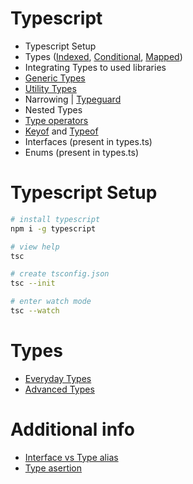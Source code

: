 # Typescript
- Typescript Setup
- Types ([Indexed](https://www.typescriptlang.org/docs/handbook/2/indexed-access-types.html), [Conditional](https://www.typescriptlang.org/docs/handbook/2/conditional-types.html), [Mapped](https://www.typescriptlang.org/docs/handbook/2/mapped-types.html))
- Integrating Types to used libraries
- [Generic Types](https://www.typescriptlang.org/docs/handbook/2/generics.html)
- [Utility Types](https://www.typescriptlang.org/docs/handbook/utility-types.html)
- Narrowing | [Typeguard](https://www.typescriptlang.org/docs/handbook/advanced-types.html)
- Nested Types
- [Type operators](https://www.javatpoint.com/typescript-operators#:~:text=Type%20Operators,the%20examples%20of%20Type%20operator.)
- [Keyof](https://www.typescriptlang.org/docs/handbook/2/keyof-types.html) and [Typeof](https://www.typescriptlang.org/docs/handbook/2/typeof-types.html)
- Interfaces (present in types.ts)
- Enums (present in types.ts)

# Typescript Setup

```bash
# install typescript
npm i -g typescript

# view help
tsc

# create tsconfig.json
tsc --init

# enter watch mode
tsc --watch
```

# Types
- [Everyday Types](https://www.typescriptlang.org/docs/handbook/2/everyday-types.html)
- [Advanced Types](https://www.typescriptlang.org/docs/handbook/2/types-from-types.html)

# Additional info
- [Interface vs Type alias](https://medium.com/@martin_hotell/interface-vs-type-alias-in-typescript-2-7-2a8f1777af4c)
- [Type asertion](https://basarat.gitbook.io/typescript/type-system/type-assertion)